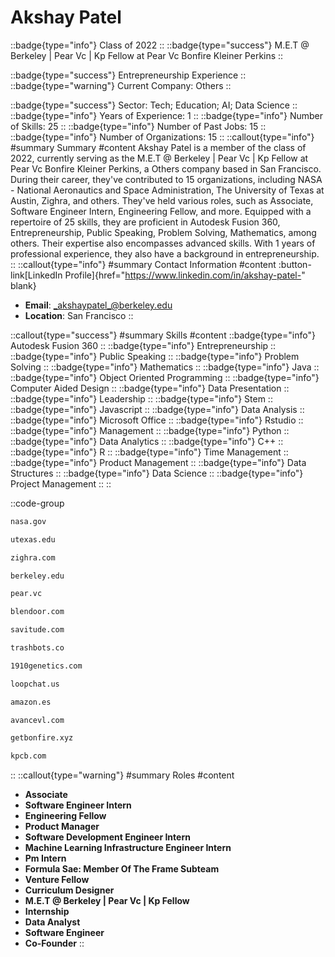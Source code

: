 # Akshay Patel
::badge{type="info"}
Class of 2022
::
::badge{type="success"}
M.E.T @ Berkeley | Pear Vc | Kp Fellow at Pear Vc Bonfire Kleiner Perkins
::

::badge{type="success"}
Entrepreneurship Experience
::
::badge{type="warning"}
Current Company: Others
::

::badge{type="success"}
Sector: Tech; Education; AI; Data Science
::
::badge{type="info"}
Years of Experience: 1
::
::badge{type="info"}
Number of Skills: 25
::
::badge{type="info"}
Number of Past Jobs: 15
::
::badge{type="info"}
Number of Organizations: 15
::
::callout{type="info"}
#summary
Summary
#content
Akshay Patel is a member of the class of 2022, currently serving as the M.E.T @ Berkeley | Pear Vc | Kp Fellow at Pear Vc Bonfire Kleiner Perkins, a Others company based in San Francisco. During their career, they've contributed to 15 organizations, including NASA - National Aeronautics and Space Administration, The University of Texas at Austin, Zighra, and others. They've held various roles, such as Associate, Software Engineer Intern, Engineering Fellow, and more. Equipped with a repertoire of 25 skills, they are proficient in Autodesk Fusion 360, Entrepreneurship, Public Speaking, Problem Solving, Mathematics, among others. Their expertise also encompasses advanced skills. With 1 years of professional experience, they also have a background in entrepreneurship.
::
::callout{type="info"}
#summary
Contact Information
#content
:button-link[LinkedIn Profile]{href="https://www.linkedin.com/in/akshay-patel-" blank}
- **Email**: _akshaypatel_@berkeley.edu
- **Location**: San Francisco
::

::callout{type="success"}
#summary
Skills
#content
::badge{type="info"}
Autodesk Fusion 360
::
::badge{type="info"}
Entrepreneurship
::
::badge{type="info"}
Public Speaking
::
::badge{type="info"}
Problem Solving
::
::badge{type="info"}
Mathematics
::
::badge{type="info"}
Java
::
::badge{type="info"}
Object Oriented Programming
::
::badge{type="info"}
Computer Aided Design
::
::badge{type="info"}
Data Presentation
::
::badge{type="info"}
Leadership
::
::badge{type="info"}
Stem
::
::badge{type="info"}
Javascript
::
::badge{type="info"}
Data Analysis
::
::badge{type="info"}
Microsoft Office
::
::badge{type="info"}
Rstudio
::
::badge{type="info"}
Management
::
::badge{type="info"}
Python
::
::badge{type="info"}
Data Analytics
::
::badge{type="info"}
C++
::
::badge{type="info"}
R
::
::badge{type="info"}
Time Management
::
::badge{type="info"}
Product Management
::
::badge{type="info"}
Data Structures
::
::badge{type="info"}
Data Science
::
::badge{type="info"}
Project Management
::
::

::code-group
```bash [NASA - National Aeronautics and Space Administration]
nasa.gov
```
```bash [The University of Texas at Austin]
utexas.edu
```
```bash [Zighra]
zighra.com
```
```bash [UC Berkeley]
berkeley.edu
```
```bash [Pear VC]
pear.vc
```
```bash [Blendoor]
blendoor.com
```
```bash [Savitude]
savitude.com
```
```bash [Trashbots]
trashbots.co
```
```bash [1910 Genetics]
1910genetics.com
```
```bash [LoopChat]
loopchat.us
```
```bash [Amazon.com]
amazon.es
```
```bash [Avance Venture Lab]
avancevl.com
```
```bash [Getbonfire]
getbonfire.xyz
```
```bash [Kleiner Perkins Caufield & Byers]
kpcb.com
```
::
::callout{type="warning"}
#summary
Roles
#content
- **Associate**
- **Software Engineer Intern**
- **Engineering Fellow**
- **Product Manager**
- **Software Development Engineer Intern**
- **Machine Learning Infrastructure Engineer Intern**
- **Pm Intern**
- **Formula Sae: Member Of The Frame Subteam**
- **Venture Fellow**
- **Curriculum Designer**
- **M.E.T @ Berkeley | Pear Vc | Kp Fellow**
- **Internship**
- **Data Analyst**
- **Software Engineer**
- **Co-Founder**
::

